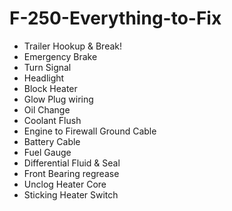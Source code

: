 # F-250-Everything-to-Fix
- Trailer Hookup & Break!
- Emergency Brake
- Turn Signal
- Headlight
- Block Heater
- Glow Plug wiring
- Oil Change
- Coolant Flush
- Engine to Firewall Ground Cable
- Battery Cable
- Fuel Gauge
- Differential Fluid & Seal
- Front Bearing regrease
- Unclog Heater Core
- Sticking Heater Switch
